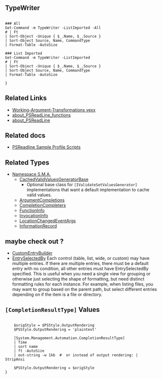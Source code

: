 ## TypeWriter 

```PipeScript{

### All
Get-Command -m TypeWriter -ListImported -All
# | Ft
| Sort-Object -Unique { $_.Name, $_.Source }
| Sort-Object Source, Name, CommandType
| Format-Table -AutoSize

### List Imported
Get-Command -m TypeWriter -ListImported
# | Ft
| Sort-Object -Unique { $_.Name, $_.Source }
| Sort-Object Source, Name, CommandType
| Format-Table -AutoSize

}
```
<!-- 
<insert: generate commands here>
- <https://github.com/StartAutomating/PipeScript/blob/main/docs/ListOfTranspilers.md>

-->

## Related Links

- [Working-Argument-Transformations vexx](https://vexx32.github.io/2018/12/13/Working-Argument-Transformations)
- [about_PSReadLine_functions](https://learn.microsoft.com/en-us/powershell/module/psreadline/about/about_psreadline_functions?view=powershell-7.3)
- [about_PSReadLine](https://learn.microsoft.com/en-us/powershell/module/psreadline/about/about_psreadline_functions?view=powershell-7.3)

## Related docs

- [PSReadline Sample Profile Scripts](https://github.com/PowerShell/PSReadLine/blob/master/PSReadLine/SamplePSReadLineProfile.ps1#L585-L602)

## Related Types

- [Namespace S.M.A.](https://learn.microsoft.com/en-us/dotnet/api/System.Management.Automation?view=powershellsdk-7.0.0)
  - [CachedValidValuesGeneratorBase](https://learn.microsoft.com/en-us/dotnet/api/system.management.automation.cachedvalidvaluesgeneratorbase?view=powershellsdk-7.0.0)
    - Optional base class for `[IValidateSetValuesGenerator]` implementations that want a default implementation to cache valid values. 
  - [ArgumentCompletions](https://learn.microsoft.com/en-us/dotnet/api/system.management.automation.argumentcompletionsattribute?view=powershellsdk-7.0.0)
  - [CompletionCompleters](https://learn.microsoft.com/en-us/dotnet/api/system.management.automation.completioncompleters?view=powershellsdk-7.0.0)
  - [FunctionInfo](https://learn.microsoft.com/en-us/dotnet/api/system.management.automation.functioninfo?view=powershellsdk-7.0.0)
  - [InvocationInfo](https://learn.microsoft.com/en-us/dotnet/api/system.management.automation.invocationinfo?view=powershellsdk-7.0.0)
  - [LocationChangedEventArgs](https://learn.microsoft.com/en-us/dotnet/api/system.management.automation.locationchangedeventargs?view=powershellsdk-7.0.0)
  - [InformationRecord](https://learn.microsoft.com/en-us/dotnet/api/system.management.automation.informationrecord?view=powershellsdk-7.0.0)


## maybe check out ?
  - [CustomEntryBuilder](https://learn.microsoft.com/en-us/dotnet/api/system.management.automation.customentrybuilder?view=powershellsdk-7.0.0)
  - [EntrySelectedBy](https://learn.microsoft.com/en-us/dotnet/api/system.management.automation.entryselectedby?view=powershellsdk-7.0.0) Each control (table, list, wide, or custom) may have multiple entries. If there are multiple entries, there must be a default entry with no condition, all other entries must have EntrySelectedBy specified. This is useful when you need a single view for grouping or otherwise just selecting the shape of formatting, but need distinct formatting rules for each instance. For example, when listing files, you may want to group based on the parent path, but select different entries depending on if the item is a file or directory.


## `[CompletionResultType]` Values


```PipeScript{

    $origStyle = $PSStyle.OutputRendering
    $PSStyle.OutputRendering = 'plaintext'

    [System.Management.Automation.CompletionResultType]
    | fime
    | sort name
    | ft -AutoSize
    | out-string -w 1kb  #  or instead of output rendering: | StripAnsi

    $PSStyle.OutputRendering = $origStyle
}
``` 
